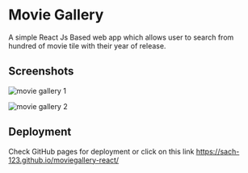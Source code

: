 
# Movie Gallery

A simple React Js Based web app which allows user to search from hundred of movie tile with their year of release.


## Screenshots

![movie gallery 1](https://user-images.githubusercontent.com/93433440/232190002-66c25daf-f026-47b6-be43-1529a444f126.jpg)

![movie gallery 2](https://user-images.githubusercontent.com/93433440/232190015-0c97cf70-e82c-4f93-8b72-887517679417.jpg)
 
## Deployment
Check GitHub pages for deployment or click on this link https://sach-123.github.io/moviegallery-react/
